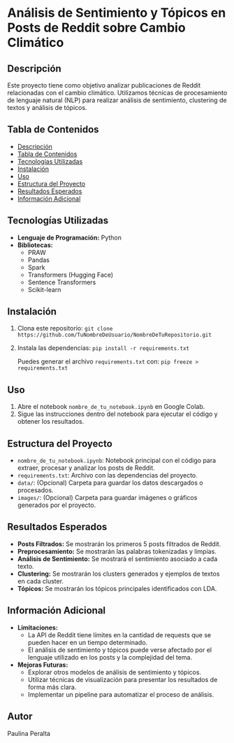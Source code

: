 # Análisis de Sentimiento y Tópicos en Posts de Reddit sobre Cambio Climático

## Descripción

Este proyecto tiene como objetivo analizar publicaciones de Reddit relacionadas con el cambio climático. Utilizamos técnicas de procesamiento de lenguaje natural (NLP) para realizar análisis de sentimiento, clustering de textos y análisis de tópicos.

## Tabla de Contenidos

* [Descripción](#descripcion)
* [Tabla de Contenidos](#tabla-de-contenidos)
* [Tecnologías Utilizadas](#tecnologias-utilizadas)
* [Instalación](#instalacion)
* [Uso](#uso)
* [Estructura del Proyecto](#estructura-del-proyecto)
* [Resultados Esperados](#resultados-esperados)
* [Información Adicional](#informacion-adicional)

## Tecnologías Utilizadas

* **Lenguaje de Programación:** Python
* **Bibliotecas:**
    * PRAW
    * Pandas
    * Spark
    * Transformers (Hugging Face)
    * Sentence Transformers
    * Scikit-learn

## Instalación

1. Clona este repositorio: `git clone https://github.com/TuNombreDeUsuario/NombreDeTuRepositorio.git`
2. Instala las dependencias: `pip install -r requirements.txt`

   Puedes generar el archivo `requirements.txt` con: `pip freeze > requirements.txt`

## Uso

1. Abre el notebook `nombre_de_tu_notebook.ipynb` en Google Colab.
2. Sigue las instrucciones dentro del notebook para ejecutar el código y obtener los resultados.

## Estructura del Proyecto

* `nombre_de_tu_notebook.ipynb`: Notebook principal con el código para extraer, procesar y analizar los posts de Reddit.
* `requirements.txt`: Archivo con las dependencias del proyecto.
* `data/`: (Opcional) Carpeta para guardar los datos descargados o procesados.
* `images/`: (Opcional) Carpeta para guardar imágenes o gráficos generados por el proyecto.

## Resultados Esperados

* **Posts Filtrados:** Se mostrarán los primeros 5 posts filtrados de Reddit.
* **Preprocesamiento:** Se mostrarán las palabras tokenizadas y limpias.
* **Análisis de Sentimiento:** Se mostrará el sentimiento asociado a cada texto.
* **Clustering:** Se mostrarán los clusters generados y ejemplos de textos en cada cluster.
* **Tópicos:** Se mostrarán los tópicos principales identificados con LDA.

## Información Adicional

* **Limitaciones:**
    * La API de Reddit tiene límites en la cantidad de requests que se pueden hacer en un tiempo determinado.
    * El análisis de sentimiento y tópicos puede verse afectado por el lenguaje utilizado en los posts y la complejidad del tema.
* **Mejoras Futuras:**
    * Explorar otros modelos de análisis de sentimiento y tópicos.
    * Utilizar técnicas de visualización para presentar los resultados de forma más clara.
    * Implementar un pipeline para automatizar el proceso de análisis.

## Autor

Paulina Peralta
